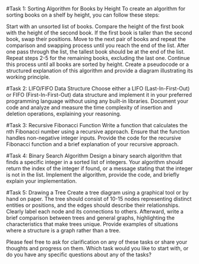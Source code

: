 #Task 1: Sorting Algorithm for Books by Height
To create an algorithm for sorting books on a shelf by height, you can follow these steps:

Start with an unsorted list of books.
Compare the height of the first book with the height of the second book.
If the first book is taller than the second book, swap their positions.
Move to the next pair of books and repeat the comparison and swapping process until you reach the end of the list.
After one pass through the list, the tallest book should be at the end of the list.
Repeat steps 2-5 for the remaining books, excluding the last one.
Continue this process until all books are sorted by height.
Create a pseudocode or a structured explanation of this algorithm and provide a diagram illustrating its working principle.

#Task 2: LIFO/FIFO Data Structure
Choose either a LIFO (Last-In-First-Out) or FIFO (First-In-First-Out) data structure and implement it in your preferred programming language without using any built-in libraries. Document your code and analyze and measure the time complexity of insertion and deletion operations, explaining your reasoning.

#Task 3: Recursive Fibonacci Function
Write a function that calculates the nth Fibonacci number using a recursive approach. Ensure that the function handles non-negative integer inputs. Provide the code for the recursive Fibonacci function and a brief explanation of your recursive approach.

#Task 4: Binary Search Algorithm
Design a binary search algorithm that finds a specific integer in a sorted list of integers. Your algorithm should return the index of the integer if found, or a message stating that the integer is not in the list. Implement the algorithm, provide the code, and briefly explain your implementation.

#Task 5: Drawing a Tree
Create a tree diagram using a graphical tool or by hand on paper. The tree should consist of 10-15 nodes representing distinct entities or positions, and the edges should describe their relationships. Clearly label each node and its connections to others. Afterward, write a brief comparison between trees and general graphs, highlighting the characteristics that make trees unique. Provide examples of situations where a structure is a graph rather than a tree.

Please feel free to ask for clarification on any of these tasks or share your thoughts and progress on them. Which task would you like to start with, or do you have any specific questions about any of the tasks?



